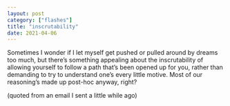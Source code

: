 ```yaml
---
layout: post
category: ["flashes"]
title: "inscrutability"
date: 2021-04-06
---
```


Sometimes I wonder if I let myself get pushed or pulled around by dreams too much, but there’s something appealing about the inscrutability of allowing yourself to follow a path that’s been opened up for you, rather than demanding to try to understand one’s every little motive.  Most of our reasoning’s made up post-hoc anyway, right?

(quoted from an email I sent a little while ago)